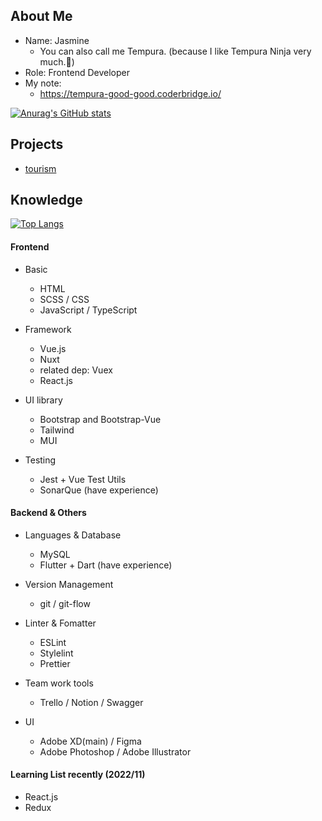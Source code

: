 ## About Me

- Name: Jasmine
  - You can also call me Tempura. (because I like Tempura Ninja very much.🤣)
- Role: Frontend Developer
- My note:
  - https://tempura-good-good.coderbridge.io/


[![Anurag's GitHub stats](https://github-readme-stats.vercel.app/api?username=tempura327&show_icons=true&theme=dracula)](https://github.com/anuraghazra/github-readme-stats)

## Projects

- [tourism](https://tempura327.github.io/The-F2E-tourism/)

## Knowledge

[![Top Langs](https://github-readme-stats.vercel.app/api/top-langs/?username=tempura327&layout=compact)](https://github.com/anuraghazra/github-readme-stats)

#### Frontend

- Basic
  - HTML
  - SCSS / CSS
  - JavaScript / TypeScript

- Framework
  - Vue.js
  - Nuxt
  - related dep: Vuex
  - React.js

- UI library
  - Bootstrap and Bootstrap-Vue
  - Tailwind
  - MUI

- Testing
  - Jest + Vue Test Utils
  - SonarQue (have experience)
  
#### Backend & Others
- Languages & Database
  - MySQL
  - Flutter + Dart (have experience)

- Version Management
  - git / git-flow

- Linter & Fomatter
  - ESLint
  - Stylelint
  - Prettier

- Team work tools
  - Trello / Notion / Swagger

- UI
  - Adobe XD(main) / Figma
  - Adobe Photoshop / Adobe Illustrator 

#### Learning List recently (2022/11)

- React.js
- Redux
